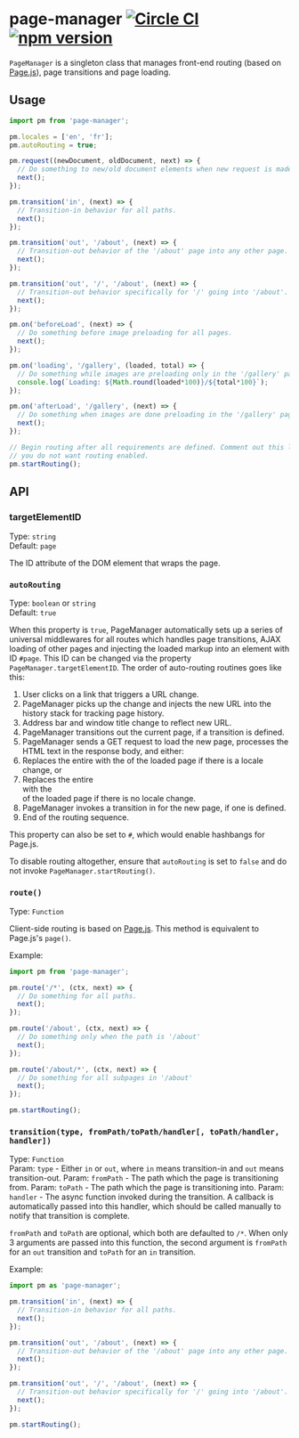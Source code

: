 # page-manager [![Circle CI](https://circleci.com/gh/andrewscwei/page-manager/tree/master.svg?style=svg)](https://circleci.com/gh/andrewscwei/page-manager/tree/master) [![npm version](https://badge.fury.io/js/page-manager.svg)](https://badge.fury.io/js/page-manager)

`PageManager` is a singleton class that manages front-end routing (based on [Page.js](https://visionmedia.github.io/page.js/)), page transitions and page loading.

## Usage

```js
import pm from 'page-manager';

pm.locales = ['en', 'fr'];
pm.autoRouting = true;

pm.request((newDocument, oldDocument, next) => {
  // Do something to new/old document elements when new request is made.
  next();  
});

pm.transition('in', (next) => {
  // Transition-in behavior for all paths.
  next();
});

pm.transition('out', '/about', (next) => {
  // Transition-out behavior of the '/about' page into any other page.
  next();
});

pm.transition('out', '/', '/about', (next) => {
  // Transition-out behavior specifically for '/' going into '/about'.
  next();
});

pm.on('beforeLoad', (next) => {
  // Do something before image preloading for all pages.
  next();
});

pm.on('loading', '/gallery', (loaded, total) => {
  // Do something while images are preloading only in the '/gallery' page.
  console.log(`Loading: ${Math.round(loaded*100)}/${total*100}`);
});

pm.on('afterLoad', '/gallery', (next) => {
  // Do something when images are done preloading in the '/gallery' page.
  next();
});

// Begin routing after all requirements are defined. Comment out this line if
// you do not want routing enabled.
pm.startRouting();
```

## API

### targetElementID

Type: `string`<br>
Default: `page`

The ID attribute of the DOM element that wraps the page.

### `autoRouting`

Type: `boolean` or `string`<br>
Default: `true`

When this property is `true`, PageManager automatically sets up a series of universal middlewares for all routes which handles page transitions, AJAX loading of other pages and injecting the loaded markup into an element with ID `#page`. This ID can be changed via the property `PageManager.targetElementID`. The order of auto-routing routines goes like this:

1. User clicks on a link that triggers a URL change.
2. PageManager picks up the change and injects the new URL into the history stack for tracking page history.
3. Address bar and window title change to reflect new URL.
4. PageManager transitions out the current page, if a transition is defined.
5. PageManager sends a GET request to load the new page, processes the HTML text in the response body, and either:
6. Replaces the entire <body> with the <body> of the loaded page if there is a locale change, or
7. Replaces the entire <div id='page'> with the <div id='page'> of the loaded page if there is no locale change.
8. PageManager invokes a transition in for the new page, if one is defined.
9. End of the routing sequence.

This property can also be set to `#`, which would enable hashbangs for Page.js. 

To disable routing altogether, ensure that `autoRouting` is set to `false` and do not invoke `PageManager.startRouting()`.

### `route()`

Type: `Function`

Client-side routing is based on [Page.js](https://visionmedia.github.io/page.js/). This method is equivalent to Page.js's `page()`.

Example:
```js
import pm from 'page-manager';

pm.route('/*', (ctx, next) => {
  // Do something for all paths.
  next();
});

pm.route('/about', (ctx, next) => {
  // Do something only when the path is '/about'
  next();
});

pm.route('/about/*', (ctx, next) => {
  // Do something for all subpages in '/about'
  next();
});

pm.startRouting();
```

### `transition(type, fromPath/toPath/handler[, toPath/handler, handler])`

Type: `Function`<br>
Param: `type` - Either `in` or `out`, where `in` means transition-in and `out` means transition-out.
Param: `fromPath` - The path which the page is transitioning from.
Param: `toPath` - The path which the page is transitioning into.
Param: `handler` - The async function invoked during the transition. A callback is automatically passed into this handler, which should be called manually to notify that transition is complete.

`fromPath` and `toPath` are optional, which both are defaulted to `/*`. When only 3 arguments are passed into this function, the second argument is `fromPath` for an `out` transition and `toPath` for an `in` transition.

Example:
```js
import pm as 'page-manager';

pm.transition('in', (next) => {
  // Transition-in behavior for all paths.
  next();
});

pm.transition('out', '/about', (next) => {
  // Transition-out behavior of the '/about' page into any other page.
  next();
});

pm.transition('out', '/', '/about', (next) => {
  // Transition-out behavior specifically for '/' going into '/about'.
  next();
});

pm.startRouting();
```
